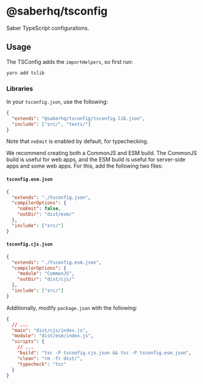 # @saberhq/tsconfig

Saber TypeScript configurations.

## Usage

The TSConfig adds the `importHelpers`, so first run:

```bash
yarn add tslib
```

### Libraries

In your `tsconfig.json`, use the following:

```json
{
  "extends": "@saberhq/tsconfig/tsconfig.lib.json",
  "include": ["src/", "tests/"]
}
```

Note that `noEmit` is enabled by default, for typechecking.

We recommend creating both a CommonJS and ESM build. The CommonJS build is useful for web apps, and the ESM build is useful for server-side apps and some web apps. For this, add the following two files:

#### `tsconfig.esm.json`

```json
{
  "extends": "./tsconfig.json",
  "compilerOptions": {
    "noEmit": false,
    "outDir": "dist/esm/"
  },
  "include": ["src/"]
}
```

#### `tsconfig.cjs.json`

```json
{
  "extends": "./tsconfig.esm.json",
  "compilerOptions": {
    "module": "CommonJS",
    "outDir": "dist/cjs/"
  },
  "include": ["src/"]
}
```

Additionally, modify `package.json` with the following:

```json
{
  // ...
  "main": "dist/cjs/index.js",
  "module": "dist/esm/index.js",
  "scripts": {
    // ...
    "build": "tsc -P tsconfig.cjs.json && tsc -P tsconfig.esm.json",
    "clean": "rm -fr dist/",
    "typecheck": "tsc"
  }
}
```
